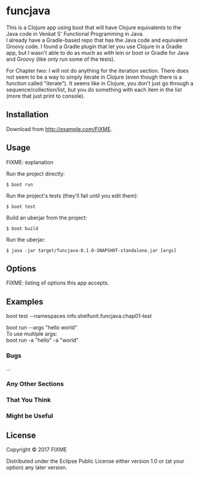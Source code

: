# funcjava

This is a Clojure app using boot that will have Clojure equivalents to the Java code in Venkat S' Functional Programming in Java.   
I already have a Gradle-based repo that has the Java code and equivalent Groovy code. I found a Gradle plugin that let you use Clojure in a Gradle app,
but I wasn't able to do as much as with lein or boot or Gradle for Java and Groovy (like only run some of the tests).   


For Chapter two: I will not do anything for the iteration section. There does not seem to be a way to simply iterate in Clojure (even though there is a function called "iterate"). It seems like in Clojure, you don't just go through a sequence/collection/list, but you do something with each item in the list (more that just print to console).    

## Installation

Download from http://example.com/FIXME.

## Usage

FIXME: explanation

Run the project directly:

    $ boot run

Run the project's tests (they'll fail until you edit them):

    $ boot test

Build an uberjar from the project:

    $ boot build

Run the uberjar:

    $ java -jar target/funcjava-0.1.0-SNAPSHOT-standalone.jar [args]

## Options

FIXME: listing of options this app accepts.

## Examples

boot test --namespaces info.shelfunit.funcjava.chap01-test   

boot run --args "hello world"   
To use multiple args:    
boot run -a "hello" -a "world"    
### Bugs

...

### Any Other Sections
### That You Think
### Might be Useful

## License

Copyright © 2017 FIXME

Distributed under the Eclipse Public License either version 1.0 or (at
your option) any later version.
